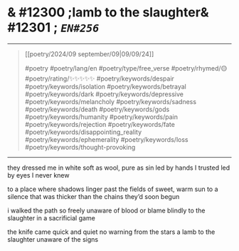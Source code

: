 # & #12300 ;lamb to the slaughter& #12301 ; *`EN#256`*

---

> [[poetry/2024/09 september/09|09/09/24]]
> 
> #poetry 
> #poetry/lang/en 
> #poetry/type/free_verse 
> #poetry/rhymed/🟡 
> #poetry/rating/✨✨✨✨✨ 
> #poetry/keywords/despair #poetry/keywords/isolation #poetry/keywords/betrayal #poetry/keywords/dark #poetry/keywords/depressive #poetry/keywords/melancholy #poetry/keywords/sadness #poetry/keywords/death #poetry/keywords/gods #poetry/keywords/humanity #poetry/keywords/pain #poetry/keywords/rejection #poetry/keywords/fate #poetry/keywords/disappointing_reality #poetry/keywords/ephemerality #poetry/keywords/loss #poetry/keywords/thought-provoking 

---

they dressed me in white
soft as wool, pure as sin
led by hands I trusted
led by eyes I never knew

to a place where shadows linger
past the fields of sweet, warm sun
to a silence that was thicker
than the chains they’d soon begun

i walked the path so freely
unaware of blood or blame
blindly to the slaughter
in a sacrificial game

the knife came quick and quiet
no warning from the stars
a lamb to the slaughter
unaware of the signs